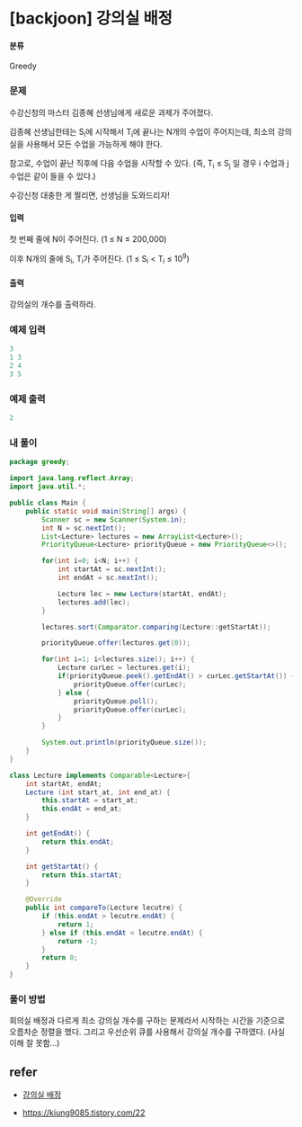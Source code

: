 # [backjoon] 강의실 배정 

#### 분류

Greedy

### 문제


수강신청의 마스터 김종혜 선생님에게 새로운 과제가 주어졌다. 

김종혜 선생님한테는 S<sub>i</sub>에 시작해서 T<sub>i</sub>에 끝나는 N개의 수업이 주어지는데, 최소의 강의실을 사용해서 모든 수업을 가능하게 해야 한다. 

참고로, 수업이 끝난 직후에 다음 수업을 시작할 수 있다. (즉, T<sub>i</sub> ≤ S<sub>j</sub> 일 경우 i 수업과 j 수업은 같이 들을 수 있다.)

수강신청 대충한 게 찔리면, 선생님을 도와드리자!


#### 입력


첫 번째 줄에 N이 주어진다. (1 ≤ N ≤ 200,000)

이후 N개의 줄에 S<sub>i</sub>, T<sub>i</sub>가 주어진다. (1 ≤ S<sub>i</sub> &lt; T<sub>i</sub> ≤ 10<sup>9</sup>)


#### 출력


강의실의 개수를 출력하라.


### 예제 입력

```java
3
1 3
2 4
3 5

```

### 예제 출력

```java
2

```

### 내 풀이

```java
package greedy;

import java.lang.reflect.Array;
import java.util.*;

public class Main {
    public static void main(String[] args) {
        Scanner sc = new Scanner(System.in);
        int N = sc.nextInt();
        List<Lecture> lectures = new ArrayList<Lecture>();
        PriorityQueue<Lecture> priorityQueue = new PriorityQueue<>();

        for(int i=0; i<N; i++) {
            int startAt = sc.nextInt();
            int endAt = sc.nextInt();

            Lecture lec = new Lecture(startAt, endAt);
            lectures.add(lec);
        }

        lectures.sort(Comparator.comparing(Lecture::getStartAt));

        priorityQueue.offer(lectures.get(0));

        for(int i=1; i<lectures.size(); i++) {
            Lecture curLec = lectures.get(i);
            if(priorityQueue.peek().getEndAt() > curLec.getStartAt()) {
                priorityQueue.offer(curLec);
            } else {
                priorityQueue.poll();
                priorityQueue.offer(curLec);
            }
        }

        System.out.println(priorityQueue.size());
    }
}

class Lecture implements Comparable<Lecture>{
    int startAt, endAt;
    Lecture (int start_at, int end_at) {
        this.startAt = start_at;
        this.endAt = end_at;
    }

    int getEndAt() {
        return this.endAt;
    }

    int getStartAt() {
        return this.startAt;
    }

    @Override
    public int compareTo(Lecture lecutre) {
        if (this.endAt > lecutre.endAt) {
            return 1;
        } else if (this.endAt < lecutre.endAt) {
            return -1;
        }
        return 0;
    }
}


```

### 풀이 방법

회의실 배정과 다르게 최소 강의실 개수를 구하는 문제라서 시작하는 시간을 기준으로 오름차순 정렬을 했다. 그리고 우선순위 큐를 사용해서 강의실 개수를 구하였다. (사실 이해 잘 못함...)

## refer

- [강의실 배정](https://www.acmicpc.net/problem/11000)

- https://kiung9085.tistory.com/22